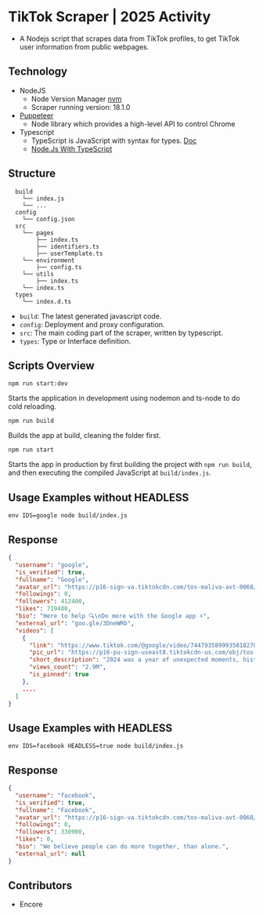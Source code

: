 # TikTok Scraper | 2025 Activity

- A Nodejs script that scrapes data from TikTok profiles, to get TikTok user information from public webpages.

## Technology

- NodeJS
  - Node Version Manager [nvm](https://github.com/nvm-sh/nvm#installing-and-updating)
  - Scraper running version: 18.1.0
- [Puppeteer](https://pptr.dev/)
  - Node library which provides a high-level API to control Chrome
- Typescript
  - TypeScript is JavaScript with syntax for types. [Doc](https://www.typescriptlang.org/)
  - [Node.Js With TypeScript](https://nodejs.dev/en/learn/nodejs-with-typescript/)

## Structure

```
  build
    └── index.js
    └── ...
  config
    └── config.json
  src
    └── pages
        ├── index.ts
        ├── identifiers.ts
        ├── userTemplate.ts
    └── environment
        ├── config.ts
    └── utils
        ├── index.ts
    └── index.ts
  types
    └── index.d.ts
```

- `build`: The latest generated javascript code.
- `config`: Deployment and proxy configuration.
- `src`: The main coding part of the scraper, written by typescript.
- `types`: Type or Interface definition.

## Scripts Overview

```NodeJS
npm run start:dev
```

Starts the application in development using nodemon and ts-node to do cold reloading.

```NodeJS
npm run build
```

Builds the app at build, cleaning the folder first.

```NodeJS
npm run start
```

Starts the app in production by first building the project with `npm run build`, and then executing the compiled JavaScript at `build/index.js`.

## Usage Examples without HEADLESS

```NodeJS
env IDS=google node build/index.js
```

## Response

```json
{
  "username": "google",
  "is_verified": true,
  "fullname": "Google",
  "avatar_url": "https://p16-sign-va.tiktokcdn.com/tos-maliva-avt-0068/73c90de9d342041ce02bf9c6fb886e82~c5_100x100.jpeg?x-expires=1664899200&x-signature=9gA7ipAuCtJ%2BJpkc30Jb5me397c%3D",
  "followings": 0,
  "followers": 412400,
  "likes": 719400,
  "bio": "Here to help 🔍\nDo more with the Google app ⬇️",
  "external_url": "goo.gle/3DneWRb",
  "videos": [
    {
      "link": "https://www.tiktok.com/@google/video/7447935899935018270",
      "pic_url": "https://p16-pu-sign-useast8.tiktokcdn-us.com/obj/tos-useast8-p-0068-tx2/oQiqvYm1xAAEBBAAidAAZGDllhZIZEBRcGi8s?lk3s=81f88b70&x-expires=1739192400&x-signature=%2BRUTftVU7dGYo0qsaaS93ZXlWPo%3D&shp=81f88b70&shcp=-",
      "short_description": "2024 was a year of unexpected moments, historic breakthroughs, and rising stars taking center stage. Grab your 🍿 and watch the Breakout Searches of 2024. yearinsearch.google #YearInSearch  created by Google with Google’s original sound",
      "views_count": "2.9M",
      "is_pinned": true
    },
    ....
  ]
}
```

## Usage Examples with HEADLESS

```NodeJS
env IDS=facebook HEADLESS=true node build/index.js
```

## Response

```json
{
  "username": "facebook",
  "is_verified": true,
  "fullname": "Facebook",
  "avatar_url": "https://p16-sign-va.tiktokcdn.com/tos-maliva-avt-0068/c611261958ffccafd6015dea5784255f~c5_100x100.jpeg?lk3s=a5d48078&nonce=9684&refresh_token=717bc9fd9374182c1e15b475c2fd4e50&x-expires=1716638400&x-signature=sDxqgevHiFytQbaq77TDMc69zFA%3D&shp=a5d48078&shcp=81f88b70",
  "followings": 0,
  "followers": 330900,
  "likes": 0,
  "bio": "We believe people can do more together, than alone.",
  "external_url": null
}
```

## Contributors

- Encore
